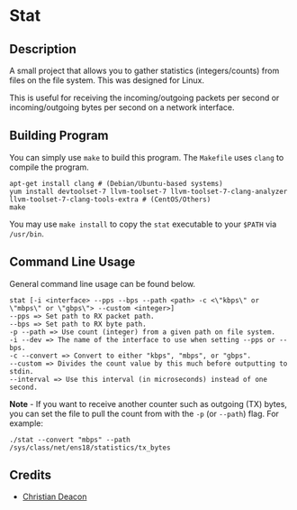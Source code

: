 # Stat
## Description
A small project that allows you to gather statistics (integers/counts) from files on the file system. This was designed for Linux.

This is useful for receiving the incoming/outgoing packets per second or incoming/outgoing bytes per second on a network interface.

## Building Program
You can simply use `make` to build this program. The `Makefile` uses `clang` to compile the program.

```
apt-get install clang # (Debian/Ubuntu-based systems)
yum install devtoolset-7 llvm-toolset-7 llvm-toolset-7-clang-analyzer llvm-toolset-7-clang-tools-extra # (CentOS/Others)
make
```

You may use `make install` to copy the `stat` executable to your `$PATH` via `/usr/bin`.

## Command Line Usage
General command line usage can be found below.

```
stat [-i <interface> --pps --bps --path <path> -c <\"kbps\" or \"mbps\" or \"gbps\"> --custom <integer>]
--pps => Set path to RX packet path.
--bps => Set path to RX byte path.
-p --path => Use count (integer) from a given path on file system.
-i --dev => The name of the interface to use when setting --pps or --bps.
-c --convert => Convert to either "kbps", "mbps", or "gbps".
--custom => Divides the count value by this much before outputting to stdin.
--interval => Use this interval (in microseconds) instead of one second.
```

**Note** - If you want to receive another counter such as outgoing (TX) bytes, you can set the file to pull the count from with the `-p` (or `--path`) flag. For example:

```
./stat --convert "mbps" --path /sys/class/net/ens18/statistics/tx_bytes
```

## Credits
* [Christian Deacon](https://github.com/gamemann)